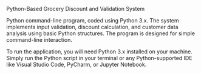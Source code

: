 Python-Based Grocery Discount and Validation System

Python command-line program, coded using Python 3.x. The system implements input validation, discount calculation, and customer data analysis using basic Python structures. The program is designed for simple command-line interaction.

To run the application, you will need Python 3.x installed on your machine. Simply run the Python script in your terminal or any Python-supported IDE like Visual Studio Code, PyCharm, or Jupyter Notebook.
